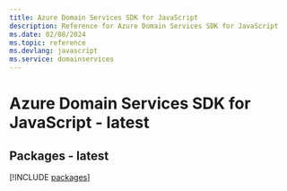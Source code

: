 ```yaml
---
title: Azure Domain Services SDK for JavaScript
description: Reference for Azure Domain Services SDK for JavaScript
ms.date: 02/08/2024
ms.topic: reference
ms.devlang: javascript
ms.service: domainservices
---
```

# Azure Domain Services SDK for JavaScript - latest
## Packages - latest
[!INCLUDE [packages](domain-services-index.md)]